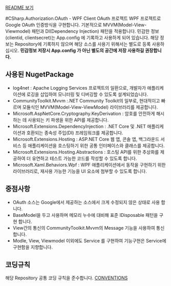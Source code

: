 [README 보기](../README.md)

#CSharp.Authorization.OAuth - WPF Client OAuth 프로젝트
WPF 프로젝트로 Google OAuth 인증방식을 구현합니다. 
기본적으로 MVVM(Model-View-Viewmodel) 패턴과 DI(Dependency Injection) 패턴을 적용합니다. 
민감한 정보(clientid, clientsecret)는 App.config 에 기록하고 사용하게 되어 있습니다.
해당 정보는 Repository에 기록하지 않으며 해당 소스를 사용기 위해서는 별도로 등록 사용하십시오.
**민감정보 저장시 App.config 가 아닌 별도의 공간에 저장 사용하길 권장합니다.**

## 사용된 NugetPackage
- log4net : Apache Logging Services 프로젝트의 일환으로, 개발자가 애플리케이션에 로깅을 삽입하여 모니터링 및 디버깅할 수 있도록 설계되었습니다.
- CommunityToolkit.Mvvm :.NET Community Toolkit의 일부로, 현대적이고 빠르며 모듈식인 MVVM(Model-View-ViewModel) 라이브러리를 제공합니다.
- Microsoft.AspNetCore.Cryptography.KeyDerivation : 암호를 안전하게 해시하는 데 사용되는 키 파생을 위한 API를 제공합니다.
- Microsoft.Extensions.DependencyInjection :  .NET Core 및 .NET 애플리케이션과 호환되는 종속성 주입(DI) 프레임워크를 제공합니다.
- Microsoft.Extensions.Hosting : ASP.NET Core 웹 앱, 콘솔 앱, 백그라운드 서비스 등 애플리케이션을 호스팅하기 위한 공통 인터페이스와 클래스를 제공합니다.
- Microsoft.Extensions.Hosting.Abstractions : 호스팅 API를 위한 추상화를 제공하여 더 유연하고 테스트 가능한 코드를 작성할 수 있도록 합니다.
- Microsoft.Xaml.Behaviors.Wpf : WPF 애플리케이션에서 동작을 구현하기 위한 라이브러리로, 재사용 가능한 기능을 UI 요소에 첨부할 수 있도록 합니다.

## 중점사항
- OAuth 소스는 Google에서 제공하는 소스에서 크게 수정되지 않은 상태로 사용 합니다. 
- BaseModel을 두고 사용하며 메모리 누수에 대비해 표준 IDisposable 패턴을 구현 합니다.
- View간의 통신의 CommunityToolkit.Mvvm의 Message 기능을 사용하여 통신합니다. 
- Modle, View, Viewmodel 이외에도 Service 를 구현하여 기능구현은 Service에 구현함을 지향합니다. 

## 코딩규칙
해당 Repository 공통 코딩 규칙을 준수합니다.
[CONVENTIONS](CONVENTIONS.md)
